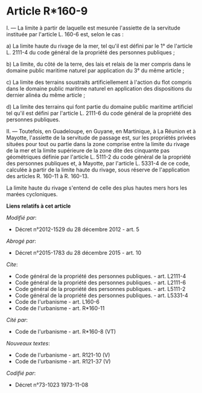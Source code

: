 # Article R*160-9

I. ― La limite à partir de laquelle est mesurée l'assiette de la servitude instituée par l'article L. 160-6 est, selon le
cas : 

a) La limite haute du rivage de la mer, tel qu'il est défini par le 1° de l'article L. 2111-4 du code général de la propriété
des personnes publiques ; 

b) La limite, du côté de la terre, des lais et relais de la mer compris dans le domaine public maritime naturel par
application du 3° du même article ; 

c) La limite des terrains soustraits artificiellement à l'action du flot compris dans le domaine public maritime naturel en
application des dispositions du dernier alinéa du même article ; 

d) La limite des terrains qui font partie du domaine public maritime artificiel tel qu'il est défini par l'article L. 2111-6
du code général de la propriété des personnes publiques. 

II. ― Toutefois, en Guadeloupe, en Guyane, en Martinique, à La Réunion et à Mayotte, l'assiette de la servitude de passage
est, sur les propriétés privées situées pour tout ou partie dans la zone comprise entre la limite du rivage de la mer et la
limite supérieure de la zone dite des cinquante pas géométriques définie par l'article L. 5111-2 du code général de la
propriété des personnes publiques et, à Mayotte, par l'article L. 5331-4 de ce code, calculée à partir de la limite haute du
rivage, sous réserve de l'application des articles R. 160-11 à R. 160-13. 

La limite haute du rivage s'entend de celle des plus hautes mers hors les marées cycloniques.

**Liens relatifs à cet article**

_Modifié par_:

  - Décret n°2012-1529 du 28 décembre 2012 - art. 5

_Abrogé par_:

  - Décret n°2015-1783 du 28 décembre 2015 - art. 10

_Cite_:

  - Code général de la propriété des personnes publiques. - art. L2111-4
  - Code général de la propriété des personnes publiques. - art. L2111-6
  - Code général de la propriété des personnes publiques. - art. L5111-2
  - Code général de la propriété des personnes publiques. - art. L5331-4
  - Code de l'urbanisme - art. L160-6
  - Code de l'urbanisme - art. R*160-11

_Cité par_:

  - Code de l'urbanisme - art. R*160-8 (VT)

_Nouveaux textes_:

  - Code de l'urbanisme - art. R121-10 (V)
  - Code de l'urbanisme - art. R121-37 (V)

_Codifié par_:

  - Décret n°73-1023 1973-11-08
